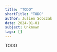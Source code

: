 ```yaml
---
title: "TODO"
shortTitle: "TODO"
author: Julien Sobczak
date: 2024-01-01
subject: Unknown
tags: []
---
```


TODO
